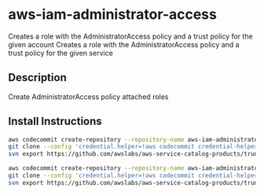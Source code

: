 # aws-iam-administrator-access
Creates a role with the AdministratorAccess policy and a trust policy for the given account
Creates a role with the AdministratorAccess policy and a trust policy for the given service

## Description
Create AdministratorAccess policy attached roles

## Install Instructions

```bash
aws codecommit create-repository --repository-name aws-iam-administrator-access-assumable-role-account
git clone --config 'credential.helper=!aws codecommit credential-helper $@' --config 'credential.UseHttpPath=true' https://git-codecommit.eu-west-1.amazonaws.com/v1/repos/aws-iam-administrator-access-assumable-role-account
svn export https://github.com/awslabs/aws-service-catalog-products/trunk/aws-iam-administrator-access/assumable-role-account/v1 aws-iam-administrator-access-assumable-role-account --force

aws codecommit create-repository --repository-name aws-iam-administrator-access-assumable-role-service
git clone --config 'credential.helper=!aws codecommit credential-helper $@' --config 'credential.UseHttpPath=true' https://git-codecommit.eu-west-1.amazonaws.com/v1/repos/aws-iam-administrator-access-assumable-role-service
svn export https://github.com/awslabs/aws-service-catalog-products/trunk/aws-iam-administrator-access/assumable-role-service/v1 aws-iam-administrator-access-assumable-role-service --force
```

